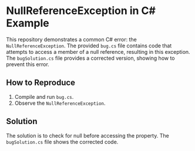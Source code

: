 # NullReferenceException in C# Example

This repository demonstrates a common C# error: the `NullReferenceException`.  The provided `bug.cs` file contains code that attempts to access a member of a null reference, resulting in this exception. The `bugSolution.cs` file provides a corrected version, showing how to prevent this error.

## How to Reproduce

1. Compile and run `bug.cs`.
2. Observe the `NullReferenceException`.

## Solution

The solution is to check for null before accessing the property. The `bugSolution.cs` file shows the corrected code.